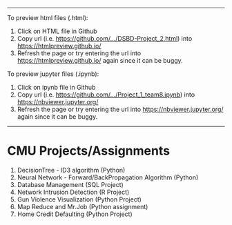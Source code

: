 
************************************************************************************************************************
To preview html files (.html):

1.  Click on HTML file in Github
2.  Copy url (i.e. https://github.com/.../DSBD-Project_2.html) into https://htmlpreview.github.io/ 
3.  Refresh the page or try entering the url into https://htmlpreview.github.io/ again since it can be buggy.
	
To preview jupyter files (.ipynb):

1.  Click on ipynb file in Github
2.  Copy url (i.e. https://github.com/.../Project_1_team8.ipynb) into https://nbviewer.jupyter.org/
3.  Refresh the page or try entering the url into https://nbviewer.jupyter.org/ again since it can be buggy.

*************************************************************************************************************************


# CMU Projects/Assignments

1. DecisionTree - ID3 algorithm (Python)
2. Neural Network - Forward/BackPropagation Algorithm (Python)
3. Database Management (SQL Project)
4. Network Intrusion Detection (R Project)
5. Gun Violence Visualization (Python Project)
6. Map Reduce and Mr.Job (Python assignment)
7. Home Credit Defaulting (Python Project)  

